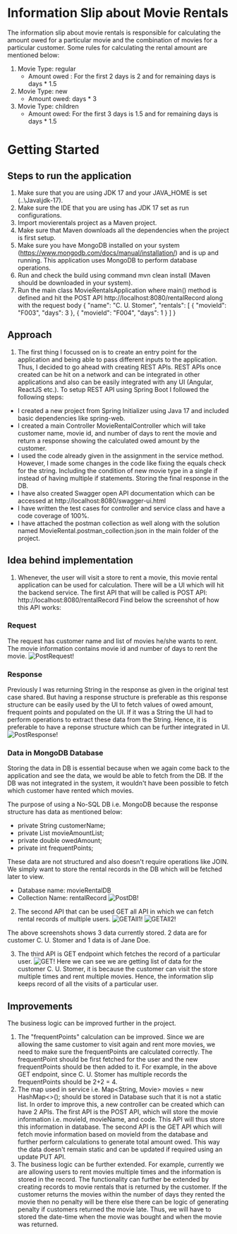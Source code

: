 # Information Slip about Movie Rentals

The information slip about movie rentals is responsible for calculating the amount owed for a 
particular movie and the combination of movies for a particular customer. Some rules for
calculating the rental amount are mentioned below:
1. Movie Type: regular
    * Amount owed : For the first 2 days is 2 and for remaining days is days * 1.5
2. Movie Type: new
    * Amount owed: days * 3
3. Movie Type: children
    * Amount owed: For the first 3 days is 1.5 and for remaining days is days * 1.5

# Getting Started

## Steps to run the application
1. Make sure that you are using JDK 17 and your JAVA_HOME is set (..\Java\jdk-17).
2. Make sure the IDE that you are using has JDK 17 set as run configurations.
3. Import movierentals project as a Maven project.
4. Make sure that Maven downloads all the dependencies when the project is first setup.
5. Make sure you have MongoDB installed on your system (https://www.mongodb.com/docs/manual/installation/)
and is up and running. This application uses MongoDB to perform database operations.
6. Run and check the build using command mvn clean install (Maven should be downloaded in your system).
7. Run the main class MovieRentalsApplication where main() method is defined and
   hit the POST API http://localhost:8080/rentalRecord along with the request body
   {
     "name": "C. U. Stomer",
     "rentals": [
       {
         "movieId": "F003",
         "days": 3
       },
       {
         "movieId": "F004",
         "days": 1
       }
     ]
   }

## Approach

1. The first thing I focussed on is to create an entry point for the application and being able
to pass different inputs to the application. Thus, I decided to go ahead with creating REST APIs. 
REST APIs once created can be hit on a network and can be integrated in other applications 
and also can be easily integrated with any UI (Angular, ReactJS etc.).
To setup REST API using Spring Boot I followed the following steps:
* I created a new project from Spring Initializer using Java 17 and included basic dependencies like spring-web.
* I created a main Controller MovieRentalController which will take customer name, movie id,
and number of days to rent the movie and return a response showing the calculated owed amount
by the customer.
* I used the code already given in the assignment in the service method. However, I made some changes
in the code like fixing the equals check for the string. Including the condition of new
movie type in a single if instead of having multiple if statements. Storing the final response
in the DB. 
* I have also created Swagger open API documentation which can be accessed at
http://localhost:8080/swagger-ui.html
* I have written the test cases for controller and service class and have a code coverage of 100%.
* I have attached the postman collection as well along with the solution named MovieRental.postman_collection.json
in the main folder of the project.

## Idea behind implementation
1. Whenever, the user will visit a store to rent a movie, this movie rental application 
can be used for calculation. There will be a UI which will hit the backend service.
The first API that will be called is POST API:
http://localhost:8080/rentalRecord
Find below the screenshot of how this API works:
### Request
The request has customer name and list of movies he/she wants to rent.
The movie information contains movie id and number of days to rent the movie.
![PostRequest!](POSTRequest.PNG)

### Response
Previously I was returning String in the response as given in the original test case shared.
But having a response structure is preferable as this response structure can be easily used
by the UI to fetch values of owed amount, frequent points and populated on the UI. 
If it was a String the UI had to perform operations to extract these data from the String.
Hence, it is preferable to have a reponse structure which can be further integrated in UI.
![PostResponse!](POSTResponse.PNG)

### Data in MongoDB Database
Storing the data in DB is essential because when we again come back to the application and see
the data, we would be able to fetch from the DB. If the DB was not integrated in the system,
it wouldn't have been possible to fetch which customer have rented which movies.

The purpose of using a No-SQL DB i.e. MongoDB because the response structure has data as mentioned below:
* private String customerName;
* private List<MovieAmount> movieAmountList;
* private double owedAmount;
* private int frequentPoints;

These data are not structured and also doesn't require operations like JOIN. We simply
want to store the rental records in the DB which will be fetched later to view.

* Database name: movieRentalDB
* Collection Name: rentalRecord
![PostDB!](POSTDB.PNG)

2. The second API that can be used GET all API in which we can fetch rental records of multiple
users.
   ![GETAll1!](GETAll1.PNG)
   ![GETAll2!](GETAll2.PNG)

The above screenshots shows 3 data currently stored. 2 data are for customer C. U. Stomer
and 1 data is of Jane Doe. 

3. The third API is GET endpoint which fetches the record of a particular user.
   ![GET!](GET.PNG)
Here we can see we are getting list of data for the customer C. U. Stomer, it is because
the customer can visit the store multiple times and rent multiple movies. Hence, the
information slip keeps record of all the visits of a particular user. 

## Improvements
The business logic can be improved further in the project.
1. The  "frequentPoints" calculation can be improved. Since we are allowing the same
customer to visit again and rent more movies, we need to make sure the frequentPoints
are calculated correctly. The frequentPoint should be first fetched for the user and the
new frequentPoints should be then added to it. For example, in the above GET endpoint,
since C. U. Stomer has multiple records the frequentPoints should be 2+2 = 4.
2. The map used in service i.e.
   Map<String, Movie> movies = new HashMap<>();
should be stored in Database such that it is not a static list. In order to improve this,
a new controller can be created which can have 2 APIs. The first API is the POST API,
which will store the movie information i.e. movieId, movieName, and code. This API will thus
store this information in database. The second API is the GET API which will fetch
movie information based on movieId from the database and further perform calculations
to generate total amount owed. This way the data doesn't remain static and can be updated
if required using an update PUT API.
3. The business logic can be further extended. For example, currently we are allowing
users to rent movies multiple times and the information is stored in the record.
The functionality can further be extended by creating records to movie rentals that
is returned by the customer. If the customer returns the movies within the number of days 
they rented the movie then no penalty will be there else there can be logic of generating
penalty if customers returned the movie late. Thus, we will have to stored the date-time
when the movie was bought and when the movie was returned.